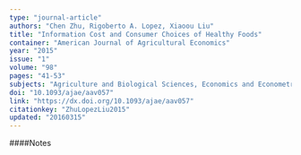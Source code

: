 ```yaml
---
type: "journal-article"
authors: "Chen Zhu, Rigoberto A. Lopez, Xiaoou Liu"
title: "Information Cost and Consumer Choices of Healthy Foods"
container: "American Journal of Agricultural Economics"
year: "2015"
issue: "1"
volume: "98"
pages: "41-53"
subjects: "Agriculture and Biological Sciences, Economics and Econometrics"
doi: "10.1093/ajae/aav057"
link: "https://dx.doi.org/10.1093/ajae/aav057"
citationkey: "ZhuLopezLiu2015"
updated: "20160315"
---
```


####Notes
